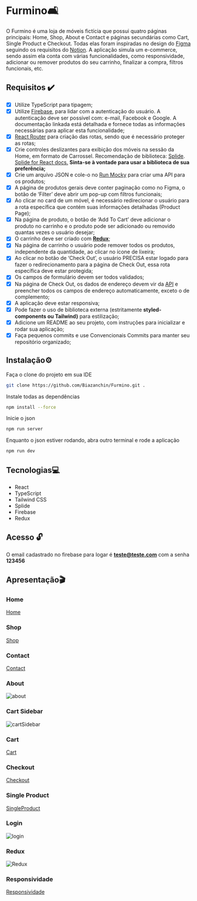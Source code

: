 # Furmino🛋️

O Furmino é uma loja de móveis fictícia que possui quatro páginas principais: Home, Shop, About e Contact e páginas secundárias como Cart, Single Product e Checkout. Todas elas foram inspiradas no design do [Figma](https://www.figma.com/design/E1F9AbyIRppkO2Ro1oP2tj/Desafio-3?node-id=1-3&t=zXlVWC9PifCB3azJ-0) seguindo os requisitos do [Notion](https://almond-archduke-650.notion.site/Desafio-3-O-Desespero-Final-654f63d4b2254e2d81ffc1c8c34acaec). A aplicação simula um e-commerce, sendo assim ela conta com várias funcionalidades, como responsividade, adicionar ou remover produtos do seu carrinho, finalizar a compra, filtros funcionais, etc.

## Requisitos ✔️

- [x] Utilize TypeScript para tipagem;
- [x] Utilize [Firebase](https://firebase.google.com/docs/auth?hl=pt-br), para lidar com a autenticação do usuário. A autenticação deve ser possível com: e-mail, Facebook e Google. A documentação linkada está detalhada e fornece todas as informações necessárias para aplicar esta funcionalidade;
- [x] [React Router](https://reactrouter.com/en/main) para criação das rotas, sendo que é necessário proteger as rotas;
- [x] Crie controles deslizantes para exibição dos móveis na sessão da Home, em formato de Carrossel. Recomendação de biblioteca: [Splide](https://splidejs.com/). [Splide for React docs.](https://splidejs.com/integration/react-splide/) **Sinta-se à vontade para usar a biblioteca de sua preferência;**
- [x] Crie um arquivo JSON e cole-o no [Run Mocky](https://designer.mocky.io/) para criar uma API para os produtos;
- [x] A página de produtos gerais deve conter paginação como no Figma, o botão de ‘Filter’ deve abrir um pop-up com filtros funcionais;
- [x] Ao clicar no card de um móvel, é necessário redirecionar o usuário para a rota específica que contém suas informações detalhadas (Product Page);
- [x] Na página de produto, o botão de ‘Add To Cart’ deve adicionar o produto no carrinho e o produto pode ser adicionado ou removido quantas vezes o usuário desejar;
- [x] O carrinho deve ser criado com [**Redux**](https://redux.js.org/);
- [x] Na página de carrinho o usuário pode remover todos os produtos, independente da quantidade, ao clicar no ícone de lixeira;
- [x] Ao clicar no botão de ‘Check Out’, o usuário PRECISA estar logado para fazer o redirecionamento para a página de Check Out, essa rota específica deve estar protegida;
- [x] Os campos de formulário devem ser todos validados;
- [x] Na página de Check Out, os dados de endereço devem vir da [API](https://viacep.com.br/) e preencher todos os campos de endereço automaticamente, exceto o de complemento;
- [x] A aplicação deve estar responsiva;
- [x] Pode fazer o uso de biblioteca externa (estritamente **styled-components ou Tailwind)** para estilização;
- [x] Adicione um README ao seu projeto, com instruções para inicializar e rodar sua aplicação;
- [x] Faça pequenos commits e use Convencionais Commits para manter seu repositório organizado;

## Instalação⚙️

Faça o clone do projeto em sua IDE

```bash
git clone https://github.com/Biazanchin/Furmino.git .
```

Instale todas as dependências

```bash
npm install --force
```

Inicie o json

```bash
npm run server
```

Enquanto o json estiver rodando, abra outro terminal e rode a aplicação

```bash
npm run dev
```

## Tecnologias💻

- React
- TypeScript
- Tailwind CSS
- Splide
- Firebase
- Redux

## Acesso 🔓

O email cadastrado no firebase para logar é **teste@teste.com** com a senha **123456**

## Apresentação🎬

### Home

[Home](https://github.com/Biazanchin/DESAFIO3/assets/165194563/1de7fb9b-150d-4057-b96c-39065056cc2b)

### Shop

[Shop](https://github.com/Biazanchin/DESAFIO3/assets/165194563/836fdf86-b4d8-4bd0-b631-962156ec022b)

### Contact

[Contact](https://github.com/Biazanchin/DESAFIO3/assets/165194563/21ee73d1-852e-4076-8401-e83ad88efe76)

### About

![about](https://github.com/Biazanchin/DESAFIO3/assets/165194563/31167229-ca5a-48cb-a16e-5a33d10f9caf)

### Cart Sidebar

![cartSidebar](https://github.com/Biazanchin/DESAFIO3/assets/165194563/305ca6cf-8e3a-4825-a638-d543cabb94f9)

### Cart

[Cart](https://github.com/Biazanchin/DESAFIO3/assets/165194563/7e1b08d1-b906-402d-83ce-3ea3147c263e)

### Checkout

[Checkout](https://github.com/Biazanchin/DESAFIO3/assets/165194563/6f781576-6d7a-488d-bf6f-c9008720a76d)

### Single Product

[SingleProduct](https://github.com/Biazanchin/DESAFIO3/assets/165194563/b863a97c-8ca9-423c-a5a8-0365eb058401)

### Login

![login](https://github.com/Biazanchin/DESAFIO3/assets/165194563/a36ea323-80b7-451e-abc2-2ea51ce910b0)

### Redux

![Redux](https://github.com/Biazanchin/DESAFIO3/assets/165194563/52e1daf1-320d-47c4-a01f-47aee154dadf)

### Responsividade

[Responsividade](https://github.com/Biazanchin/DESAFIO3/assets/165194563/567d90ce-b1dd-4dce-ae51-0312ece8aa13)
